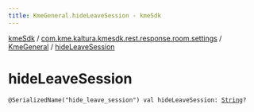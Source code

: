 ```yaml
---
title: KmeGeneral.hideLeaveSession - kmeSdk
---
```


[kmeSdk](../../index.html) / [com.kme.kaltura.kmesdk.rest.response.room.settings](../index.html) / [KmeGeneral](index.html) / [hideLeaveSession](./hide-leave-session.html)

# hideLeaveSession

`@SerializedName("hide_leave_session") val hideLeaveSession: `[`String`](https://kotlinlang.org/api/latest/jvm/stdlib/kotlin/-string/index.html)`?`